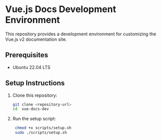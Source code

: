 # Vue.js Docs Development Environment

This repository provides a development environment for customizing the Vue.js v2 documentation site.

## Prerequisites
- Ubuntu 22.04 LTS
  

## Setup Instructions
1. Clone this repository:
   ```bash
   git clone <repository-url>
   cd  vue-docs-dev
   ```
2. Run the setup script:
   ```bash
    chmod +x scripts/setup.sh
    sudo ./scripts/setup.sh   
    ```
